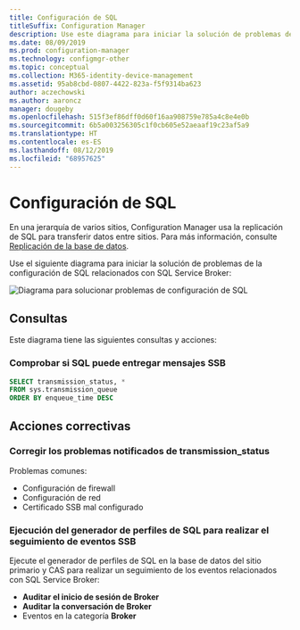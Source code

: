 ```yaml
---
title: Configuración de SQL
titleSuffix: Configuration Manager
description: Use este diagrama para iniciar la solución de problemas de configuración de SQL para Configuration Manager
ms.date: 08/09/2019
ms.prod: configuration-manager
ms.technology: configmgr-other
ms.topic: conceptual
ms.collection: M365-identity-device-management
ms.assetid: 95ab8cbd-0807-4422-823a-f5f9314ba623
author: aczechowski
ms.author: aaroncz
manager: dougeby
ms.openlocfilehash: 515f3ef86dff0d60f16aa908759e785a4c8e4e0b
ms.sourcegitcommit: 6b5a003256305c1f0cb605e52aeaaf19c23af5a9
ms.translationtype: HT
ms.contentlocale: es-ES
ms.lasthandoff: 08/12/2019
ms.locfileid: "68957625"
---
```

# <a name="sql-configuration"></a>Configuración de SQL

En una jerarquía de varios sitios, Configuration Manager usa la replicación de SQL para transferir datos entre sitios. Para más información, consulte [Replicación de la base de datos](/sccm/core/plan-design/hierarchy/database-replication).

Use el siguiente diagrama para iniciar la solución de problemas de la configuración de SQL relacionados con SQL Service Broker:

![Diagrama para solucionar problemas de configuración de SQL](media/sql-configuration.svg)

## <a name="queries"></a>Consultas

Este diagrama tiene las siguientes consultas y acciones:

### <a name="check-if-sql-can-deliver-ssb-messages"></a>Comprobar si SQL puede entregar mensajes SSB

```sql
SELECT transmission_status, *
FROM sys.transmission_queue
ORDER BY enqueue_time DESC
```

## <a name="remediation-actions"></a>Acciones correctivas

### <a name="remediate-the-issues-reported-from-transmission_status"></a>Corregir los problemas notificados de transmission_status

Problemas comunes:

- Configuración de firewall
- Configuración de red
- Certificado SSB mal configurado

### <a name="run-sql-profiler-to-trace-ssb-events"></a>Ejecución del generador de perfiles de SQL para realizar el seguimiento de eventos SSB

Ejecute el generador de perfiles de SQL en la base de datos del sitio primario y CAS para realizar un seguimiento de los eventos relacionados con SQL Service Broker:

- **Auditar el inicio de sesión de Broker**
- **Auditar la conversación de Broker**
- Eventos en la categoría **Broker**
